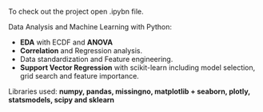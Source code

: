 To check out the project open .ipybn file.

Data Analysis and Machine Learning with Python:
- __EDA__ with ECDF and __ANOVA__ 
- __Correlation__ and Regression analysis.
- Data standardization and Feature engineering.
- __Support Vector Regression__ with scikit-learn including model selection, grid search and feature importance.

Libraries used: 
__numpy, pandas, missingno, matplotlib + seaborn, plotly, statsmodels, scipy and sklearn__
